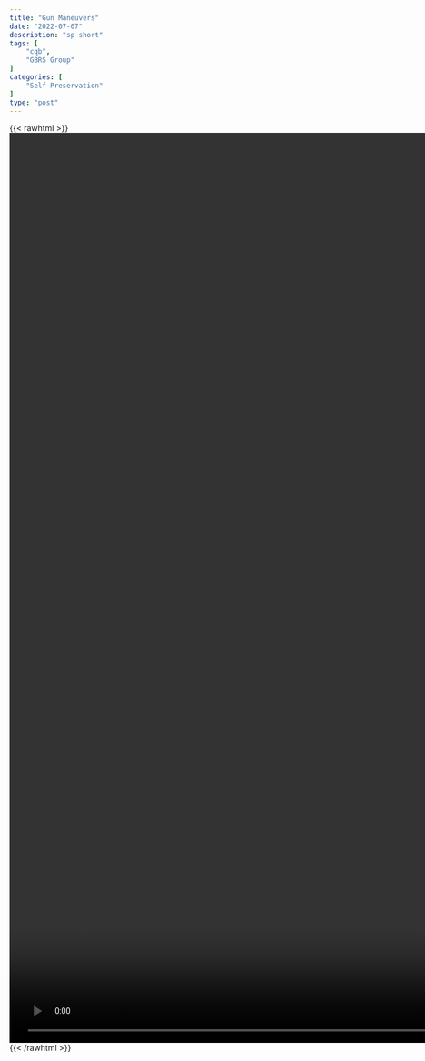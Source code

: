 ```yaml
---
title: "Gun Maneuvers"
date: "2022-07-07"
description: "sp short"
tags: [
    "cqb",
    "GBRS Group"
]
categories: [
    "Self Preservation"
]
type: "post"
---
```

{{< rawhtml >}}
    <video style="height:40vh;width:auto" overflow="hidden" controls>
        <source src="https://clips.dev00ps.com/self-preservation/GBRS%20Group%20-%20Gun%20maneuvers.mp4" type="video/mp4"> 
    </video>
{{< /rawhtml >}}

